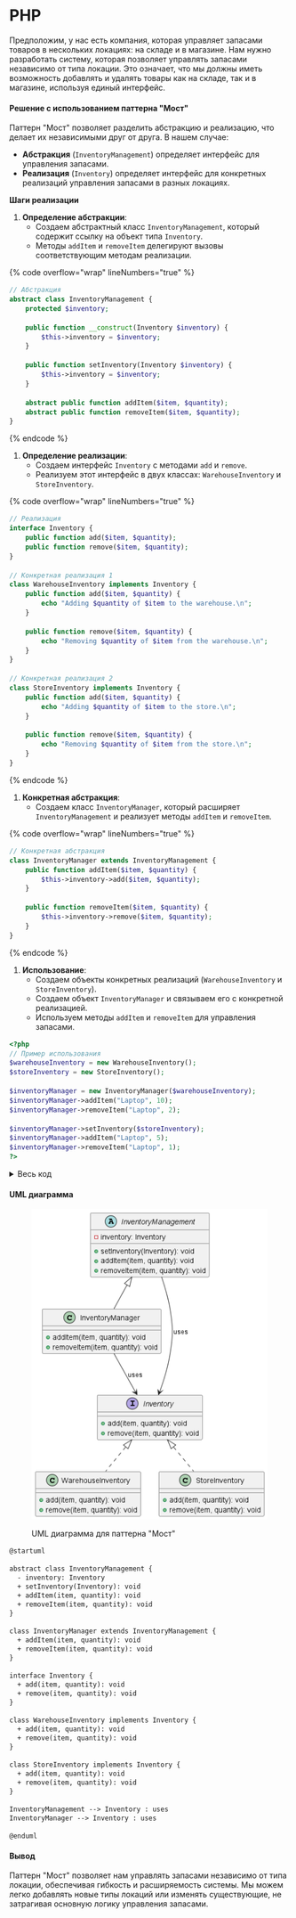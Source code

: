 # PHP

Предположим, у нас есть компания, которая управляет запасами товаров в нескольких локациях: на складе и в магазине. Нам нужно разработать систему, которая позволяет управлять запасами независимо от типа локации. Это означает, что мы должны иметь возможность добавлять и удалять товары как на складе, так и в магазине, используя единый интерфейс.

#### Решение с использованием паттерна "Мост"

Паттерн "Мост" позволяет разделить абстракцию и реализацию, что делает их независимыми друг от друга. В нашем случае:

* **Абстракция** (`InventoryManagement`) определяет интерфейс для управления запасами.
* **Реализация** (`Inventory`) определяет интерфейс для конкретных реализаций управления запасами в разных локациях.

**Шаги реализации**

1. **Определение абстракции**:
   * Создаем абстрактный класс `InventoryManagement`, который содержит ссылку на объект типа `Inventory`.
   * Методы `addItem` и `removeItem` делегируют вызовы соответствующим методам реализации.

{% code overflow="wrap" lineNumbers="true" %}
```php
// Абстракция
abstract class InventoryManagement {
    protected $inventory;

    public function __construct(Inventory $inventory) {
        $this->inventory = $inventory;
    }

    public function setInventory(Inventory $inventory) {
        $this->inventory = $inventory;
    }

    abstract public function addItem($item, $quantity);
    abstract public function removeItem($item, $quantity);
}
```
{% endcode %}

1. **Определение реализации**:
   * Создаем интерфейс `Inventory` с методами `add` и `remove`.
   * Реализуем этот интерфейс в двух классах: `WarehouseInventory` и `StoreInventory`.

{% code overflow="wrap" lineNumbers="true" %}
```php
// Реализация
interface Inventory {
    public function add($item, $quantity);
    public function remove($item, $quantity);
}

// Конкретная реализация 1
class WarehouseInventory implements Inventory {
    public function add($item, $quantity) {
        echo "Adding $quantity of $item to the warehouse.\n";
    }

    public function remove($item, $quantity) {
        echo "Removing $quantity of $item from the warehouse.\n";
    }
}

// Конкретная реализация 2
class StoreInventory implements Inventory {
    public function add($item, $quantity) {
        echo "Adding $quantity of $item to the store.\n";
    }

    public function remove($item, $quantity) {
        echo "Removing $quantity of $item from the store.\n";
    }
}
```
{% endcode %}

1. **Конкретная абстракция**:
   * Создаем класс `InventoryManager`, который расширяет `InventoryManagement` и реализует методы `addItem` и `removeItem`.

{% code overflow="wrap" lineNumbers="true" %}
```php
// Конкретная абстракция
class InventoryManager extends InventoryManagement {
    public function addItem($item, $quantity) {
        $this->inventory->add($item, $quantity);
    }

    public function removeItem($item, $quantity) {
        $this->inventory->remove($item, $quantity);
    }
}
```
{% endcode %}

1. **Использование**:
   * Создаем объекты конкретных реализаций (`WarehouseInventory` и `StoreInventory`).
   * Создаем объект `InventoryManager` и связываем его с конкретной реализацией.
   * Используем методы `addItem` и `removeItem` для управления запасами.

```php
<?php
// Пример использования
$warehouseInventory = new WarehouseInventory();
$storeInventory = new StoreInventory();

$inventoryManager = new InventoryManager($warehouseInventory);
$inventoryManager->addItem("Laptop", 10);
$inventoryManager->removeItem("Laptop", 2);

$inventoryManager->setInventory($storeInventory);
$inventoryManager->addItem("Laptop", 5);
$inventoryManager->removeItem("Laptop", 1);
?>
```

<details>

<summary>Весь код</summary>

```php
<?php

// Абстракция
abstract class InventoryManagement {
    protected $inventory;

    public function __construct(Inventory $inventory) {
        $this->inventory = $inventory;
    }

    public function setInventory(Inventory $inventory) {
        $this->inventory = $inventory;
    }

    abstract public function addItem($item, $quantity);
    abstract public function removeItem($item, $quantity);
}

// Реализация
interface Inventory {
    public function add($item, $quantity);
    public function remove($item, $quantity);
}

// Конкретная реализация 1
class WarehouseInventory implements Inventory {
    public function add($item, $quantity) {
        echo "Adding $quantity of $item to the warehouse.\n";
    }

    public function remove($item, $quantity) {
        echo "Removing $quantity of $item from the warehouse.\n";
    }
}

// Конкретная реализация 2
class StoreInventory implements Inventory {
    public function add($item, $quantity) {
        echo "Adding $quantity of $item to the store.\n";
    }

    public function remove($item, $quantity) {
        echo "Removing $quantity of $item from the store.\n";
    }
}

// Конкретная абстракция
class InventoryManager extends InventoryManagement {
    public function addItem($item, $quantity) {
        $this->inventory->add($item, $quantity);
    }

    public function removeItem($item, $quantity) {
        $this->inventory->remove($item, $quantity);
    }
}

// Пример использования
$warehouseInventory = new WarehouseInventory();
$storeInventory = new StoreInventory();

$inventoryManager = new InventoryManager($warehouseInventory);
$inventoryManager->addItem("Laptop", 10);
$inventoryManager->removeItem("Laptop", 2);

$inventoryManager->setInventory($storeInventory);
$inventoryManager->addItem("Laptop", 5);
$inventoryManager->removeItem("Laptop", 1);
?>
```

</details>

#### UML диаграмма

<figure><img src="../../../../../.gitbook/assets/image (1) (1) (1) (1) (1) (1) (1) (1) (1) (1) (1) (1) (1) (1) (1) (1) (1) (1) (1) (1).png" alt=""><figcaption><p>UML диаграмма для паттерна "Мост"</p></figcaption></figure>

```plant-uml
@startuml

abstract class InventoryManagement {
  - inventory: Inventory
  + setInventory(Inventory): void
  + addItem(item, quantity): void
  + removeItem(item, quantity): void
}

class InventoryManager extends InventoryManagement {
  + addItem(item, quantity): void
  + removeItem(item, quantity): void
}

interface Inventory {
  + add(item, quantity): void
  + remove(item, quantity): void
}

class WarehouseInventory implements Inventory {
  + add(item, quantity): void
  + remove(item, quantity): void
}

class StoreInventory implements Inventory {
  + add(item, quantity): void
  + remove(item, quantity): void
}

InventoryManagement --> Inventory : uses
InventoryManager --> Inventory : uses

@enduml
```

#### Вывод

Паттерн "Мост" позволяет нам управлять запасами независимо от типа локации, обеспечивая гибкость и расширяемость системы. Мы можем легко добавлять новые типы локаций или изменять существующие, не затрагивая основную логику управления запасами.
